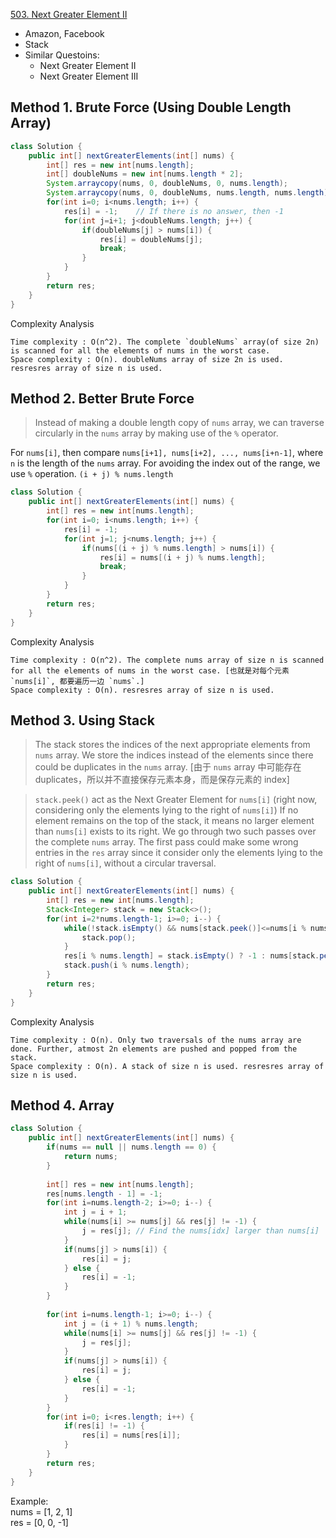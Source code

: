 [503. Next Greater Element II](https://leetcode.com/problems/next-greater-element-ii/)

* Amazon, Facebook
* Stack
* Similar Questoins:
    * Next Greater Element II
    * Next Greater Element III


## Method 1. Brute Force (Using Double Length Array)
```java 
class Solution {
    public int[] nextGreaterElements(int[] nums) {
        int[] res = new int[nums.length];
        int[] doubleNums = new int[nums.length * 2];
        System.arraycopy(nums, 0, doubleNums, 0, nums.length);
        System.arraycopy(nums, 0, doubleNums, nums.length, nums.length);
        for(int i=0; i<nums.length; i++) {
            res[i] = -1;    // If there is no answer, then -1
            for(int j=i+1; j<doubleNums.length; j++) {
                if(doubleNums[j] > nums[i]) {
                    res[i] = doubleNums[j];
                    break;
                }
            }
        }
        return res;
    }
}
```
Complexity Analysis

    Time complexity : O(n^2). The complete `doubleNums` array(of size 2n) is scanned for all the elements of nums in the worst case.
    Space complexity : O(n). doubleNums array of size 2n is used. resresres array of size n is used.


## Method 2. Better Brute Force
> Instead of making a double length copy of `nums` array, we can traverse circularly in the `nums` array by making use of the `%` operator.

For `nums[i]`, then compare `nums[i+1], nums[i+2], ..., nums[i+n-1]`, where `n` is the length of the `nums` array.
For avoiding the index out of the range, we use `%` operation. `(i + j) % nums.length`

```java 
class Solution {
    public int[] nextGreaterElements(int[] nums) {
        int[] res = new int[nums.length];
        for(int i=0; i<nums.length; i++) {
            res[i] = -1;
            for(int j=1; j<nums.length; j++) {
                if(nums[(i + j) % nums.length] > nums[i]) {
                    res[i] = nums[(i + j) % nums.length];
                    break;
                }
            }
        }
        return res;
    }
}
```
Complexity Analysis

    Time complexity : O(n^2). The complete nums array of size n is scanned for all the elements of nums in the worst case. [也就是对每个元素 `nums[i]`, 都要遍历一边 `nums`.]
    Space complexity : O(n). resresres array of size n is used.


## Method 3. Using Stack
> The stack stores the indices of the next appropriate elements from `nums` array. 
> We store the indices instead of the elements since there could be duplicates in the `nums` array. [由于 `nums` array 中可能存在 duplicates，所以并不直接保存元素本身，而是保存元素的 index]

> `stack.peek()` act as the Next Greater Element for `nums[i]` (right now, considering only the elements lying to the right of `nums[i]`)
> If no element remains on the top of the stack, it means no larger element than `nums[i]` exists to its right.
> We go through two such passes over the complete `nums` array. The first pass could make some wrong entries in the `res` array since it consider only the elements lying to the right of `nums[i]`, without a circular traversal.
```java 
class Solution {
    public int[] nextGreaterElements(int[] nums) {
        int[] res = new int[nums.length];
        Stack<Integer> stack = new Stack<>();
        for(int i=2*nums.length-1; i>=0; i--) {
            while(!stack.isEmpty() && nums[stack.peek()]<=nums[i % nums.length]) {
                stack.pop();
            }
            res[i % nums.length] = stack.isEmpty() ? -1 : nums[stack.peek()];
            stack.push(i % nums.length);
        }
        return res;
    }
}
```
Complexity Analysis

    Time complexity : O(n). Only two traversals of the nums array are done. Further, atmost 2n elements are pushed and popped from the stack.
    Space complexity : O(n). A stack of size n is used. resresres array of size n is used.


## Method 4. Array
```java 
class Solution {
    public int[] nextGreaterElements(int[] nums) {
        if(nums == null || nums.length == 0) {
            return nums;
        }
        
        int[] res = new int[nums.length];
        res[nums.length - 1] = -1;
        for(int i=nums.length-2; i>=0; i--) {
            int j = i + 1;
            while(nums[i] >= nums[j] && res[j] != -1) {
                j = res[j]; // Find the nums[idx] larger than nums[i]
            }
            if(nums[j] > nums[i]) {
                res[i] = j;
            } else {
                res[i] = -1;
            }
        }
        
        for(int i=nums.length-1; i>=0; i--) {
            int j = (i + 1) % nums.length;
            while(nums[i] >= nums[j] && res[j] != -1) {
                j = res[j];
            }
            if(nums[j] > nums[i]) {
                res[i] = j;
            } else {
                res[i] = -1;
            }
        }
        for(int i=0; i<res.length; i++) {
            if(res[i] != -1) {
                res[i] = nums[res[i]];
            }
        }
        return res;
    }
}
```    
Example:        
nums = [1,  2,  1]        
res =  [0,  0, -1]

